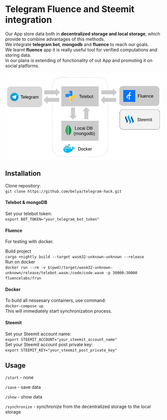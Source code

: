 # Telegram Fluence and Steemit integration

Our App store data both in **decentralized storage and local storage**, which provide to combine advantages of this methods.  
We integrate **telegram bot**, **mongodb** and **fluence** to reach our goals.  
We learnt **fluence** app it is really useful tool for verified computations and storing data.  
In our plans is extending of functionality of out App and promoting it on social platforms.  

![Architecture](architecture.png)
## Installation 

Clone repository:   
`git clone https://github.com/belya/telegram-hack.git`  

#### Telebot & mongoDB

Set your telebot token:  
`export BOT_TOKEN="your_telegram_bot_token"`

#### Fluence
For testing with docker.  

Build project   
`cargo +nightly build --target wasm32-unknown-unknown --release`  
Run on docker   
`docker run --rm -v $(pwd)/target/wasm32-unknown-unknown/release/telebot.wasm:/code/code.wasm -p 30000:30000 fluencelabs/frun`

#### Docker

To build all nessesary containers, use command:  
`docker-compose up`  
This will immediately start synchronization process.

#### Steemit
Set your Steemit account name:  
`export STEEMIT_ACCOUNT="your_steemit_account_name"`  
Set your Steemit account post private key:  
`export STEEMIT_KEY="your_steemit_post_private_key"`  

## Usage 

`/start` - none

`/save` - save data

`/show` - show data

`/synchronize` - synchronize from the decentralized storage to the local storage

